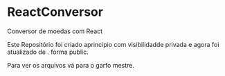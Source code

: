 # ReactConversor
Conversor de moedas com React

Este Repositório foi criado aprincipio com visibilidadde privada e  agora foi atualizado  de . forma public.

Para ver  os arquivos vá para o garfo mestre.
